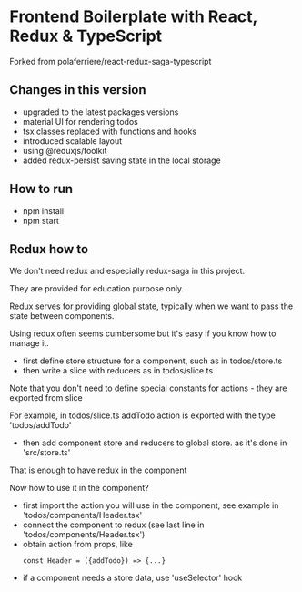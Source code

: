 # Frontend Boilerplate with React, Redux & TypeScript

Forked from polaferriere/react-redux-saga-typescript

## Changes in this version

- upgraded to the latest packages versions
- material UI for rendering todos
- tsx classes replaced with functions and hooks
- introduced scalable layout
- using @reduxjs/toolkit
- added redux-persist saving state in the local storage

## How to run

- npm install
- npm start

## Redux how to

We don't need redux and especially redux-saga in this project.

They are provided for education purpose only.

Redux serves for providing global state, typically when we want to pass the state between components.

Using redux often seems cumbersome but it's easy if you know how to manage it.

- first define store structure for a component, such as in todos/store.ts
- then write a slice with reducers as in todos/slice.ts

Note that you don't need to define special constants for actions - they are exported from slice

For example, in todos/slice.ts addTodo action is exported with the type 'todos/addTodo'

- then add component store and reducers to global store. as it's done in 'src/store.ts'

That is enough to have redux in the component

Now how to use it in the component?

- first import the action you will use in the component, see example in 'todos/components/Header.tsx'
- connect the component to redux (see last line in 'todos/components/Header.tsx')
- obtain action from props, like
  ```
  const Header = ({addTodo}) => {...}
  ```
- if a component needs a store data, use 'useSelector' hook




